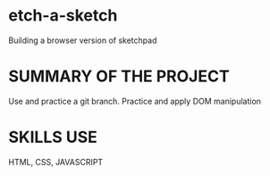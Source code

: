 # etch-a-sketch
Building a browser version of sketchpad

# SUMMARY OF THE PROJECT
Use and practice a git branch. Practice and apply DOM manipulation

# SKILLS USE
HTML, CSS, JAVASCRIPT

